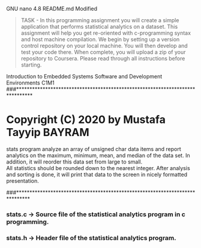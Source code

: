   GNU nano 4.8                                                     README.md                                                      Modified  

> TASK - In this programming assignment you will create a simple application that performs statistical analytics on a dataset. This assignment will help you get re-oriented with c-programming syntax and host machine compilation. We begin by setting up a version control repository on your local machine. You will then develop and test your code there. When complete, you will upload a zip of your repository to Coursera. Please read through all instructions before starting.  

  Introduction to Embedded Systems Software and Development Environments C1M1  
###******************************************************************************
# Copyright (C) 2020 by Mustafa Tayyip BAYRAM  
 
stats program analyze an array of unsigned char data items and report analytics on the maximum,
minimum, mean, and median of the data set. In addition, it will reorder this data set from large to small.    
All statistics should be rounded down to the nearest integer. After analysis and sorting is done, it will
print that data to the screen in nicely formatted presentation. 

###*****************************************************************************

###      stats.c -> Source file of the statistical analytics program in c programming.  
###      stats.h -> Header file of the statistical analytics program.  



